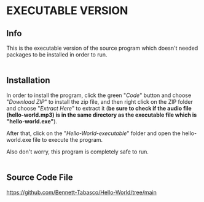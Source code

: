 # EXECUTABLE VERSION

## Info
This is the executable version of the source program which doesn't needed packages to be installed in order to run.
<br><br>

## Installation

In order to install the program, click the green "*Code*" button and choose "*Download ZIP*" to install the zip file, and then right click on the ZIP folder and choose "*Extract Here*" to extract it (**be sure to check if the audio file (hello-world.mp3) is in the same directory as the executable file which is "hello-world.exe"**).

After that, click on the "*Hello-World-executable*" folder and open the hello-world.exe file to execute the program.

Also don't worry, this program is completely safe to run.
<br><br>

## Source Code File
https://github.com/Bennett-Tabasco/Hello-World/tree/main
